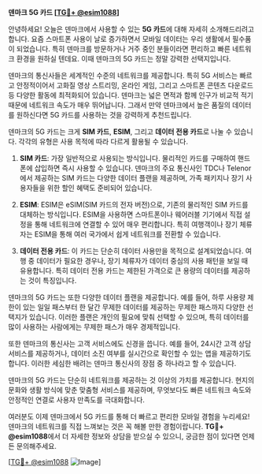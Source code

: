 **덴마크 5G 카드 [[TG💪+ @esim1088](https://t.me/s/esim1088)]**

안녕하세요! 오늘은 덴마크에서 사용할 수 있는 **5G 카드**에 대해 자세히 소개해드리려고 합니다. 요즘 스마트폰 사용이 날로 증가하면서 모바일 데이터는 우리 생활에서 필수품이 되었습니다. 특히 덴마크를 방문하거나 거주 중인 분들이라면 편리하고 빠른 네트워크 환경을 원하실 텐데요. 이때 덴마크의 5G 카드는 정말 강력한 선택지입니다.

덴마크의 통신사들은 세계적인 수준의 네트워크를 제공합니다. 특히 5G 서비스는 빠르고 안정적이어서 고화질 영상 스트리밍, 온라인 게임, 그리고 스마트폰 콘텐츠 다운로드 등 다양한 활동에 최적화되어 있습니다. 덴마크는 넓은 면적과 함께 인구가 비교적 적기 때문에 네트워크 속도가 매우 뛰어납니다. 그래서 만약 덴마크에서 높은 품질의 데이터를 원하신다면 5G 카드를 사용하는 것을 강력하게 추천드립니다.

덴마크의 5G 카드는 크게 **SIM 카드**, **ESIM**, 그리고 **데이터 전용 카드**로 나눌 수 있습니다. 각각의 유형은 사용 목적에 따라 다르게 활용될 수 있습니다.

1. **SIM 카드**: 가장 일반적으로 사용되는 방식입니다. 물리적인 카드를 구매하여 핸드폰에 삽입하면 즉시 사용할 수 있습니다. 덴마크의 주요 통신사인 TDC나 Telenor에서 제공하는 SIM 카드는 다양한 데이터 플랜을 제공하며, 가족 패키지나 장기 사용자들을 위한 할인 혜택도 준비되어 있습니다.

2. **ESIM**: ESIM은 eSIM(SIM 카드의 전자 버전)으로, 기존의 물리적인 SIM 카드를 대체하는 방식입니다. ESIM을 사용하면 스마트폰이나 웨어러블 기기에서 직접 설정을 통해 네트워크에 연결할 수 있어 매우 편리합니다. 특히 여행객이나 장기 체류자는 ESIM을 통해 여러 국가에서 쉽게 네트워크를 전환할 수 있습니다.

3. **데이터 전용 카드**: 이 카드는 단순히 데이터 사용만을 목적으로 설계되었습니다. 여행 중 데이터가 필요한 경우나, 장기 체류자가 데이터 중심의 사용 패턴을 보일 때 유용합니다. 특히 데이터 전용 카드는 제한된 가격으로 큰 용량의 데이터를 제공하는 것이 특징입니다.

덴마크의 5G 카드는 또한 다양한 데이터 플랜을 제공합니다. 예를 들어, 하루 사용량 제한이 있는 일일 패스부터 한 달간 무제한 데이터를 제공하는 무제한 패스까지 다양한 선택지가 있습니다. 이러한 플랜은 개인의 필요에 맞춰 선택할 수 있으며, 특히 데이터를 많이 사용하는 사람에게는 무제한 패스가 매우 경제적입니다.

또한 덴마크의 통신사는 고객 서비스에도 신경을 씁니다. 예를 들어, 24시간 고객 상담 서비스를 제공하거나, 데이터 소진 여부를 실시간으로 확인할 수 있는 앱을 제공하기도 합니다. 이러한 세심한 배려는 덴마크 통신사의 장점 중 하나라고 할 수 있습니다.

덴마크의 5G 카드는 단순히 네트워크를 제공하는 것 이상의 가치를 제공합니다. 현지의 문화와 생활 방식에 맞춘 맞춤형 서비스를 제공하며, 무엇보다도 빠른 네트워크 속도와 안정적인 연결로 사용자 만족도를 극대화합니다.

여러분도 이제 덴마크에서 5G 카드를 통해 더 빠르고 편리한 모바일 경험을 누리세요! 덴마크의 네트워크를 직접 느껴보는 것은 꼭 해볼 만한 경험이랍니다. **TG💪+ @esim1088**에서 더 자세한 정보와 상담을 받으실 수 있으니, 궁금한 점이 있다면 언제든 문의해주세요.

[[TG💪+ @esim1088](https://t.me/s/esim1088) ![Image](https://i.postimg.cc/Y0z9fWf4/image.png)]